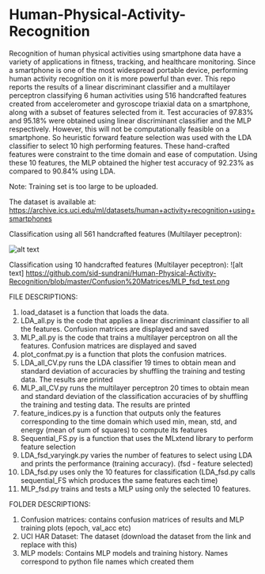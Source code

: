 # Human-Physical-Activity-Recognition

Recognition of human physical activities using smartphone data have a variety of applications in fitness, tracking, and healthcare monitoring. Since a smartphone is one of the most widespread portable device, performing human activity recognition on it is more powerful than ever. This repo reports the results of a linear discriminant classifier and a multilayer perceptron classifying 6 human activities using 516 handcrafted features created from accelerometer and gyroscope triaxial data on a smartphone, along with a subset of features selected from it. Test accuracies of 97.83% and 95.18% were obtained using linear discriminant classifier and the MLP respectively. However, this will not be computationally feasible on a smartphone. So heuristic forward feature selection was used with the LDA classifier to select 10 high performing features. These hand-crafted features were constraint to the time domain and ease of computation. Using these 10 features, the MLP obtained the higher test accuracy of 92.23% as compared to 90.84% using LDA. 

Note: Training set is too large to be uploaded. 

The dataset is available at:
https://archive.ics.uci.edu/ml/datasets/human+activity+recognition+using+smartphones

Classification using all 561 handcrafted features (Multilayer peceptron): 

![alt text](https://github.com/sid-sundrani/Human-Physical-Activity-Recognition/blob/master/Confusion%20Matrices/MLP_train_all.png)

Classification using  10 handcrafted features (Multilayer peceptron): 
![alt text] https://github.com/sid-sundrani/Human-Physical-Activity-Recognition/blob/master/Confusion%20Matrices/MLP_fsd_test.png


FILE DESCRIPTIONS:

1. load_dataset is a function that loads the data. 
2. LDA_all.py is the code that applies a linear discriminant classifier to all the features. Confusion matrices are displayed and saved
3. MLP_all.py is the code that trains a multilayer perceptron on all the features. Confusion matrices are displayed and saved 
4. plot_confmat.py is a function that plots the confusion matrices. 
5. LDA_all_CV.py runs the LDA classifier 19 times to obtain mean and standard deviation of accuracies by shuffling the training and testing data. The results are printed
6. MLP_all_CV.py runs the multilayer perceptron 20 times to obtain mean and standard deviation of the classification accuracies of by shuffling the training and testing data. The results are printed
7. feature_indices.py is a function that outputs only the features corresponding to the time domain which used min, mean, std, and energy (mean of sum of squares) to compute its features
8. Sequential_FS.py is a function that uses the MLxtend library to perform feature selection
9. LDA_fsd_varyingk.py	varies the number of features to select using LDA  and prints the performance (training accuracy). (fsd - feature selected)
10. LDA_fsd.py uses only the 10 features for classification (LDA_fsd.py calls sequential_FS which produces the same features each time)
11. MLP_fsd.py trains and tests a MLP using only the selected 10 features. 

FOLDER DESCRIPTIONS:
1. Confusion matrices: contains confusion matrices of results and MLP training plots (epoch, val_acc etc)
2. UCI HAR Dataset: The dataset (download the dataset from the link and replace with this)
3. MLP models: Contains MLP models and training history. Names correspond to python file names which created them


